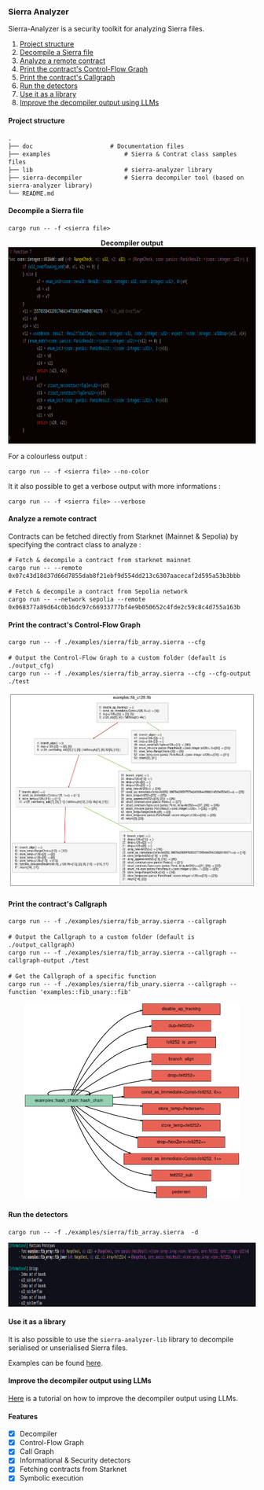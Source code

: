 ### Sierra Analyzer

Sierra-Analyzer is a security toolkit for analyzing Sierra files.

1) [Project structure](#project-structure)
2) [Decompile a Sierra file](#decompile-a-sierra-file)
3) [Analyze a remote contract](#analyze-a-remote-contract)
4) [Print the contract's Control-Flow Graph](#print-the-contracts-control-flow-graph)
5) [Print the contract's Callgraph](#print-the-contracts-callgraph)
6) [Run the detectors](#print-the-contracts-callgraph)
7) [Use it as a library](#print-the-contracts-callgraph)
8) [Improve the decompiler output using LLMs](#print-the-contracts-callgraph)

#### Project structure 

```
.
├── doc               		 # Documentation files
├── examples                     # Sierra & Contrat class samples files
├── lib               	         # sierra-analyzer library
├── sierra-decompiler            # Sierra decompiler tool (based on sierra-analyzer library)
└── README.md
```

#### Decompile a Sierra file

```
cargo run -- -f <sierra file>
```

<p align="center">
	<b> Decompiler output  </b></br>
	<img height="400px" src="/doc/images/decompiler-output.png"/></br>
</p>

For a colourless output : 

```
cargo run -- -f <sierra file> --no-color
```

It it also possible to get a verbose output with more informations : 

```
cargo run -- -f <sierra file> --verbose
```

#### Analyze a remote contract

Contracts can be fetched directly from Starknet (Mainnet & Sepolia) by specifying the contract class to analyze : 

```
# Fetch & decompile a contract from starknet mainnet 
cargo run -- --remote 0x07c43d18d37d66d7855dab8f21ebf9d554dd213c6307aacecaf2d595a53b3bbb

# Fetch & decompile a contract from Sepolia network
cargo run -- --network sepolia --remote 0x068377a89d64c0b16dc97c66933777bf4e9b050652c4fde2c59c8c4d755a163b
```

#### Print the contract's Control-Flow Graph

```
cargo run -- -f ./examples/sierra/fib_array.sierra --cfg  

# Output the Control-Flow Graph to a custom folder (default is ./output_cfg)
cargo run -- -f ./examples/sierra/fib_array.sierra --cfg --cfg-output ./test 
```

<p align="center">
	<img src="/doc/images/cfg-output.png" height="400px"/>
</p>

#### Print the contract's Callgraph

```
cargo run -- -f ./examples/sierra/fib_array.sierra --callgraph

# Output the Callgraph to a custom folder (default is ./output_callgraph)
cargo run -- -f ./examples/sierra/fib_array.sierra --callgraph --callgraph-output ./test 

# Get the Callgraph of a specific function
cargo run -- -f ./examples/sierra/fib_unary.sierra --callgraph --function 'examples::fib_unary::fib'
```

<p align="center">
	<img src="/doc/images/callgraph-output.png" height="400px"/>
</p>

#### Run the detectors

```
cargo run -- -f ./examples/sierra/fib_array.sierra  -d
```

<p align="center">
	<img src="/doc/images/detectors-output.png" height="130px"/>
</p>

#### Use it as a library 

It is also possible to use the `sierra-analyzer-lib` library to decompile serialised or unserialised Sierra files.

Examples can be found [here](/lib/examples/).

#### Improve the decompiler output using LLMs

[Here](/doc/llm-decompilation.md) is a tutorial on how to improve the decompiler output using LLMs.

#### Features

- [x] Decompiler
- [x] Control-Flow Graph
- [x] Call Graph
- [X] Informational & Security detectors
- [x] Fetching contracts from Starknet
- [x] Symbolic execution
